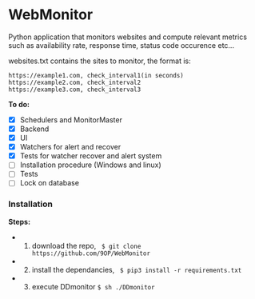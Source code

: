 # WebMonitor

Python application that monitors websites and compute relevant
metrics such as availability rate, response time, status code occurence etc...

websites.txt contains the sites to monitor, the format is:
```
https://example1.com, check_interval1(in seconds)
https://example2.com, check_interval2
https://example3.com, check_interval3
```

**To do:**
- [X] Schedulers and MonitorMaster
- [X] Backend
- [X] UI
- [X] Watchers for alert and recover
- [X] Tests for watcher recover and alert system
- [ ] Installation procedure (Windows and linux)
- [ ] Tests
- [ ] Lock on database

### Installation

**Steps:**
- 1) download the repo, ``` $ git clone https://github.com/9OP/WebMonitor```
- 2) install the dependancies, ``` $ pip3 install -r requirements.txt```
- 3) execute DDmonitor ``` $ sh ./DDmonitor ```
